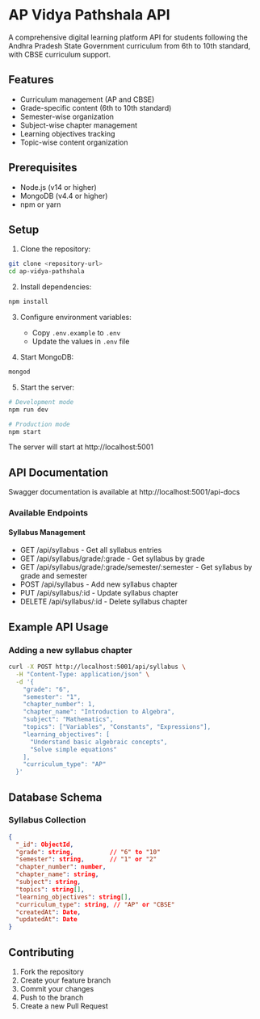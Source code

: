 # AP Vidya Pathshala API

A comprehensive digital learning platform API for students following the Andhra Pradesh State Government curriculum from 6th to 10th standard, with CBSE curriculum support.

## Features

- Curriculum management (AP and CBSE)
- Grade-specific content (6th to 10th standard)
- Semester-wise organization
- Subject-wise chapter management
- Learning objectives tracking
- Topic-wise content organization

## Prerequisites

- Node.js (v14 or higher)
- MongoDB (v4.4 or higher)
- npm or yarn

## Setup

1. Clone the repository:
```bash
git clone <repository-url>
cd ap-vidya-pathshala
```

2. Install dependencies:
```bash
npm install
```

3. Configure environment variables:
   - Copy `.env.example` to `.env`
   - Update the values in `.env` file

4. Start MongoDB:
```bash
mongod
```

5. Start the server:
```bash
# Development mode
npm run dev

# Production mode
npm start
```

The server will start at http://localhost:5001

## API Documentation

Swagger documentation is available at http://localhost:5001/api-docs

### Available Endpoints

#### Syllabus Management
- GET /api/syllabus - Get all syllabus entries
- GET /api/syllabus/grade/:grade - Get syllabus by grade
- GET /api/syllabus/grade/:grade/semester/:semester - Get syllabus by grade and semester
- POST /api/syllabus - Add new syllabus chapter
- PUT /api/syllabus/:id - Update syllabus chapter
- DELETE /api/syllabus/:id - Delete syllabus chapter

## Example API Usage

### Adding a new syllabus chapter
```bash
curl -X POST http://localhost:5001/api/syllabus \
  -H "Content-Type: application/json" \
  -d '{
    "grade": "6",
    "semester": "1",
    "chapter_number": 1,
    "chapter_name": "Introduction to Algebra",
    "subject": "Mathematics",
    "topics": ["Variables", "Constants", "Expressions"],
    "learning_objectives": [
      "Understand basic algebraic concepts",
      "Solve simple equations"
    ],
    "curriculum_type": "AP"
  }'
```

## Database Schema

### Syllabus Collection
```json
{
  "_id": ObjectId,
  "grade": string,          // "6" to "10"
  "semester": string,       // "1" or "2"
  "chapter_number": number,
  "chapter_name": string,
  "subject": string,
  "topics": string[],
  "learning_objectives": string[],
  "curriculum_type": string, // "AP" or "CBSE"
  "createdAt": Date,
  "updatedAt": Date
}
```

## Contributing

1. Fork the repository
2. Create your feature branch
3. Commit your changes
4. Push to the branch
5. Create a new Pull Request 